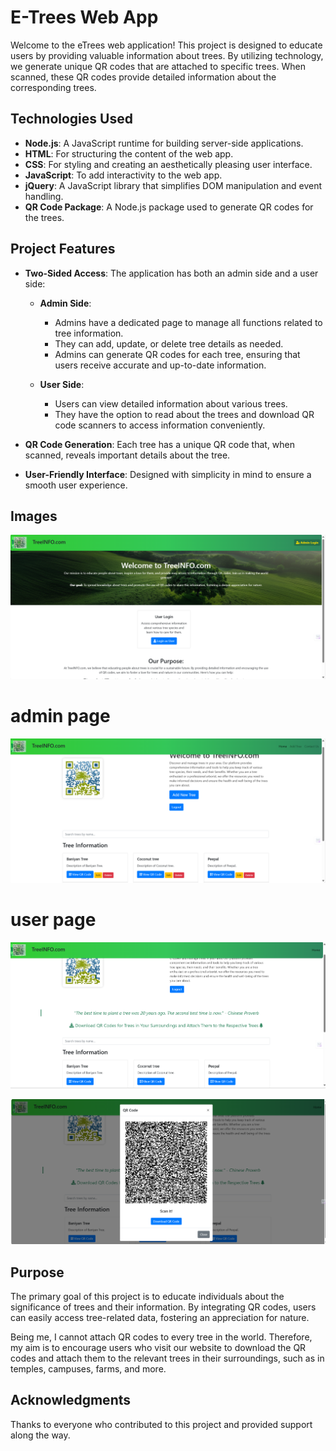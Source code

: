 # E-Trees Web App

Welcome to the eTrees web application! This project is designed to educate users by providing valuable information about trees. By utilizing technology, we generate unique QR codes that are attached to specific trees. When scanned, these QR codes provide detailed information about the corresponding trees.

## Technologies Used

- **Node.js**: A JavaScript runtime for building server-side applications.
- **HTML**: For structuring the content of the web app.
- **CSS**: For styling and creating an aesthetically pleasing user interface.
- **JavaScript**: To add interactivity to the web app.
- **jQuery**: A JavaScript library that simplifies DOM manipulation and event handling.
- **QR Code Package**: A Node.js package used to generate QR codes for the trees.

## Project Features

- **Two-Sided Access**: The application has both an admin side and a user side:
  - **Admin Side**: 
    - Admins have a dedicated page to manage all functions related to tree information.
    - They can add, update, or delete tree details as needed.
    - Admins can generate QR codes for each tree, ensuring that users receive accurate and up-to-date information.
  
  - **User Side**: 
    - Users can view detailed information about various trees.
    - They have the option to read about the trees and download QR code scanners to access information conveniently.

- **QR Code Generation**: Each tree has a unique QR code that, when scanned, reveals important details about the tree.
- **User-Friendly Interface**: Designed with simplicity in mind to ensure a smooth user experience.

## Images
![E-Trees Screenshot 1](/sample_images/landing.png)
# admin page
![E-Trees Screenshot 1](/sample_images/admin.png)
# user page
![E-Trees Screenshot 1](/sample_images/user.png)

![E-Trees Screenshot 1](/sample_images/qrcode.png)


## Purpose

The primary goal of this project is to educate individuals about the significance of trees and their information. By integrating QR codes, users can easily access tree-related data, fostering an appreciation for nature. 

Being me, I cannot attach QR codes to every tree in the world. Therefore, my aim is to encourage users who visit our website to download the QR codes and attach them to the relevant trees in their surroundings, such as in temples, campuses, farms, and more.

## Acknowledgments

Thanks to everyone who contributed to this project and provided support along the way.
